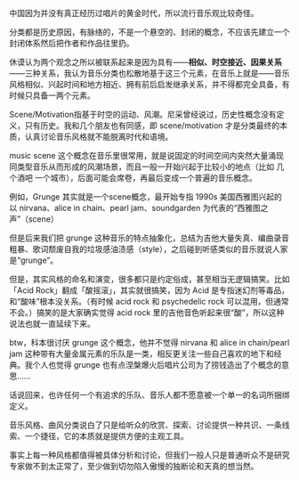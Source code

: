 ---
---

中国因为并没有真正经历过唱片的黄金时代，所以流行音乐观比较奇怪。

分类都是历史原因，有脉络的，不是一个悬空的、封闭的概念，不应该先建立一个封闭体系然后把作者和作品往里扔。

休谟认为两个观念之所以被联系起来是因为具有——**相似、时空接近、因果关系**——三种关系，我认为音乐分类也松散地基于这三个元素，在音乐上就是——音乐风格相似、兴起时间和地方相近、拥有前后启发继承关系，并不得都完全具备，有时候只具备一两个元素。


Scene/Motivation指基于时空的运动、风潮。尼采曾经说过，历史性概念没有定义，只有历史。我和几个朋友也有同感，即 scene/motivation 才是分类最终的本质，认真讨论音乐风格就不能脱离时代和语境。

music scene 这个概念在音乐里很常用，就是说固定的时间空间内突然大量涌现同类型音乐从而形成的风潮场景，而且一般一开始兴起于比较小的地点（比如 几个酒吧 一个城市），后面可能会席卷，再最后变成一个普遍的音乐概念。


例如，Grunge 其实就是一个scene概念，最开始专指 1990s 美国西雅图兴起的以 nirvana、alice in chain、pearl jam、soundgarden 为代表的“西雅图之声”（scene）

但是后来我们把 grunge 这种音乐的特点抽象化，总结为吉他大量失真、编曲录音粗暴、歌词颓废自我的垃圾感油渍感（style），之后碰到听感类似的音乐就说人家是“grunge”。

但是，其实风格的命名和演变，很多都只是约定俗成，甚至相当无逻辑搞笑<!--，但是听多了自然可以感觉到一些音乐的相似之处-->。比如「Acid Rock」翻成「酸摇滚」，其实就很搞笑，因为 Acid 是专指迷幻剂等毒品，和“酸味”根本没关系。（有时候 acid rock 和 psychedelic rock 可以混用，但通常不会。）搞笑的是大家确实觉得 acid rock 里的吉他音色听起来很“酸”，所以这种说法也就一直延续下来。

btw，科本很讨厌 grunge 这个概念，他并不觉得 nirvana 和 alice in chain/pearl jam 这种带有大量金属元素的乐队是一类，相反更关注一些自己喜欢的地下和经典。我个人也觉得 grunge 也有点涅槃爆火后唱片公司为了捞钱造出了个概念的意思……

话说回来，也许任何一个有追求的乐队、音乐人都不愿意被一个单一的名词所捆绑定义。

音乐风格、曲风分类说白了只是给听众的欣赏、探索、讨论提供一种共识、一条线索、一个捷径，它的本质就是提供方便的主观工具。

事实上每一种风格都值得被具体分析和讨论，但我们一般人只是普通听众不是研究专家做不到太正常了，至少做到切勿陷入傲慢的独断论和天真的想当然。


<!--像朋克就从70s开始流行，CBGB这个酒吧又往往被视为朋克胜地-->

<!--60s的英伦入侵（British Invasion）也是一种scene，披头士作为英国乐队在美国大获成功，开启了一堆英国乐队去美国巡演、打榜的热潮。-->

<!--再例如 britpop 也是个非常明显的 Scene，专指 1990s 的英伦流行摇滚。有人奇怪，我寻思oasis和blur听起来也不像啊，为什么都叫britpop呢？因为britpop这个分类本来就不基于音乐性。-->

<!--因为人类有分类的本能-->


<!--而是有基本概念后去 dig 作者的音乐人生具体受了什么影响（童年经历、时代潮流、前辈影响、同行交流），感受这种影响怎么融合体现在他的创作上，听多看多能摸到一点脉络。-->

<!--比如听 [[John McLaughlin]] 之前我都不知道 [[Santana]] 转 fusion 和 lotus 那种效果算是直接受他影响。比如深紫的古典味源于黑多和 lord 都是从小系统学正经音乐课长大（现在发现 60 年代吉他手里，自学/音乐世家真比找靠谱音乐老师/上正经音乐学院的多太多了）。-->